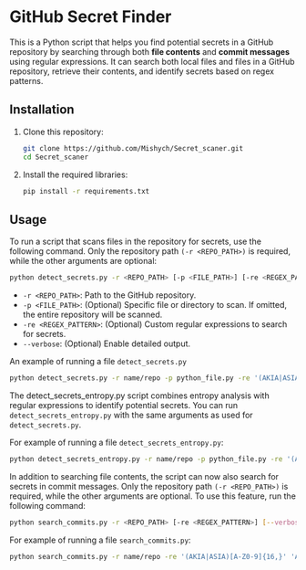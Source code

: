 # GitHub Secret Finder

This is a Python script that helps you find potential secrets in a GitHub repository by searching through both **file contents** and **commit messages** using regular expressions. It can search both local files and files in a GitHub repository, retrieve their contents, and identify secrets based on regex patterns.


## Installation

1. Clone this repository:
    ```bash
    git clone https://github.com/Mishych/Secret_scaner.git
    cd Secret_scaner
    ```

2. Install the required libraries:
    ```bash
    pip install -r requirements.txt
    ```

## Usage

To run a script that scans files in the repository for secrets, use the following command. Only the repository path `(-r <REPO_PATH>)` is required, while the other arguments are optional:

```bash
python detect_secrets.py -r <REPO_PATH> [-p <FILE_PATH>] [-re <REGEX_PATTERN>] [--verbose]
```

- `-r <REPO_PATH>`: Path to the GitHub repository.
- `-p <FILE_PATH>`: (Optional) Specific file or directory to scan. If omitted, the entire repository will be scanned.
- `-re <REGEX_PATTERN>`: (Optional) Custom regular expressions to search for secrets.
- `--verbose`: (Optional) Enable detailed output.

An example of running a file `detect_secrets.py`

```bash
python detect_secrets.py -r name/repo -p python_file.py -re '(AKIA|ASIA)[A-Z0-9]{16,}' 'AWS[A-Z0-9]{16,40}' --verbose
```

The detect_secrets_entropy.py script combines entropy analysis with regular expressions to identify potential secrets. You can run `detect_secrets_entropy.py` with the same arguments as used for `detect_secrets.py`.

For example of running a file `detect_secrets_entropy.py`:

```bash
python detect_secrets_entropy.py -r name/repo -p python_file.py -re '(AKIA|ASIA)[A-Z0-9]{16,}' 'AWS[A-Z0-9]{16,40}' --verbose
```

In addition to searching file contents, the script can now also search for secrets in commit messages. Only the repository path `(-r <REPO_PATH>)` is required, while the other arguments are optional. To use this feature, run the following command:

```bash
python search_commits.py -r <REPO_PATH> [-re <REGEX_PATTERN>] [--verbose]
```

For example of running a file `search_commits.py`:

```bash
python search_commits.py -r name/repo -re '(AKIA|ASIA)[A-Z0-9]{16,}' 'AWS[A-Z0-9]{16,40}' --verbose
```
